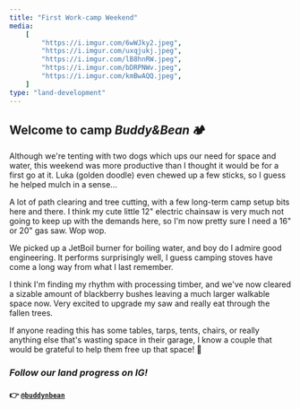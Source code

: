 ```yaml
---
title: "First Work-camp Weekend"
media:
    [
        "https://i.imgur.com/6wWJky2.jpeg",
        "https://i.imgur.com/uxqjukj.jpeg",
        "https://i.imgur.com/lB8hnRW.jpeg",
        "https://i.imgur.com/bDRPNWv.jpeg",
        "https://i.imgur.com/kmBwAQQ.jpeg",
    ]
type: "land-development"
---
```


## Welcome to camp _Buddy&Bean_ 🏕️

Although we're tenting with two dogs which ups our need for space and water, this weekend was more productive than I thought it would be for a first go at it. Luka (golden doodle) even chewed up a few sticks, so I guess he helped mulch in a sense...

A lot of path clearing and tree cutting, with a few long-term camp setup bits here and there. I think my cute little 12" electric chainsaw is very much not going to keep up with the demands here, so I'm now pretty sure I need a 16" or 20" gas saw. Wop wop.

We picked up a JetBoil burner for boiling water, and boy do I admire good engineering. It performs surprisingly well, I guess camping stoves have come a long way from what I last remember.

I think I'm finding my rhythm with processing timber, and we've now cleared a sizable amount of blackberry bushes leaving a much larger walkable space now. Very excited to upgrade my saw and really eat through the fallen trees.

If anyone reading this has some tables, tarps, tents, chairs, or really anything else that's wasting space in their garage, I know a couple that would be grateful to help them free up that space! 🤣

### _Follow our land progress on IG!_

#### 👉 [`@buddynbean`](https://instagram.com/buddynbean)
